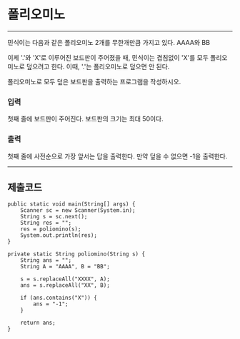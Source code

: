 # 폴리오미노

---

민식이는 다음과 같은 폴리오미노 2개를 무한개만큼 가지고 있다. AAAA와 BB

이제 '.'와 'X'로 이루어진 보드판이 주어졌을 때, 민식이는 겹침없이 'X'를 모두 폴리오미노로 덮으려고 한다. 이때, '.'는 폴리오미노로 덮으면 안 된다.

폴리오미노로 모두 덮은 보드판을 출력하는 프로그램을 작성하시오.

### 입력

첫째 줄에 보드판이 주어진다. 보드판의 크기는 최대 50이다.

### 출력

첫째 줄에 사전순으로 가장 앞서는 답을 출력한다. 만약 덮을 수 없으면 -1을 출력한다.

---

## 제출코드

```
public static void main(String[] args) {
    Scanner sc = new Scanner(System.in);
    String s = sc.next();
    String res = "";
    res = poliomino(s);
    System.out.println(res);
}

private static String poliomino(String s) {
    String ans = "";
    String A = "AAAA", B = "BB";

    s = s.replaceAll("XXXX", A);
    ans = s.replaceAll("XX", B);

    if (ans.contains("X")) {
        ans = "-1";
    }

    return ans;
}
```